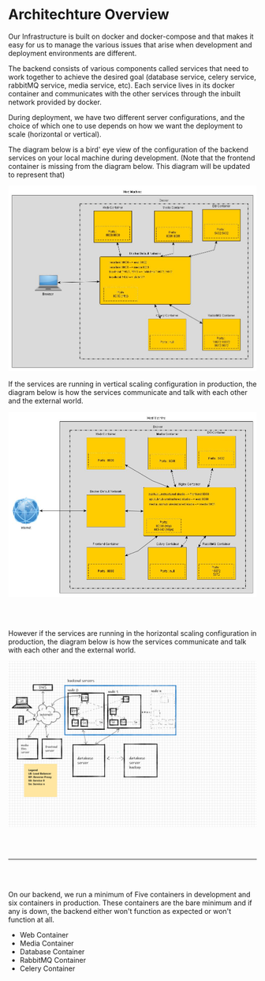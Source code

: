 # Architechture Overview

Our Infrastructure is built on docker and docker-compose and that makes it easy for us to manage the various issues that arise when development and deployment environments are different.

The backend consists of various components called services that need to work together to achieve the desired goal (database service, celery service, rabbitMQ service, media service, etc). Each service lives in its docker container and communicates with the other services through the inbuilt network provided by docker.

During deployment, we have two different server configurations, and the choice of which one to use depends on how we want the deployment to scale (horizontal or vertical). 

The diagram below is a bird' eye view of the configuration of the backend services on your local machine during development. (Note that the frontend container is missing from the diagram below. This diagram will be updated to represent that)

![Zubhub Backend Local Deployment Diagram](./zubhub_backend_infra_local.jpg)



If the services are running in vertical scaling configuration in production, the diagram below is how the services communicate and talk with each other and the external world.

![Zubhub Prod Single VM Deployment Diagram](./zubhub_infra_prod_single_vm.jpg)

<br/>
<br/>

However if the services are running in the horizontal scaling configuration in production, the diagram below is how the services communicate and talk with each other and the external world.

![Zubhub Prod Multi-VM Deployment Diagram](./zubhub_infra_multi_vm.png)

<br/>
<br/>

---

<br/>
<br/>

On our backend, we run a minimum of Five containers in development and six containers in production. These containers are the bare minimum and if any is down, the backend either won't function as expected or won't function at all.

- Web Container
- Media Container
- Database Container
- RabbitMQ Container
- Celery Container

<br/>
<br/>
<br/>
<br/>